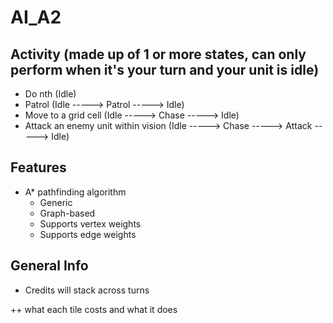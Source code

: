 # AI_A2

## Activity (made up of 1 or more states, can only perform when it's your turn and your unit is idle)

* Do nth (Idle)
* Patrol (Idle -----> Patrol -----> Idle)
* Move to a grid cell (Idle -----> Chase -----> Idle)
* Attack an enemy unit within vision (Idle -----> Chase -----> Attack -----> Idle)

## Features

- A* pathfinding algorithm
	- Generic
	- Graph-based
	- Supports vertex weights
	- Supports edge weights

## General Info

* Credits will stack across turns

++ what each tile costs and what it does 